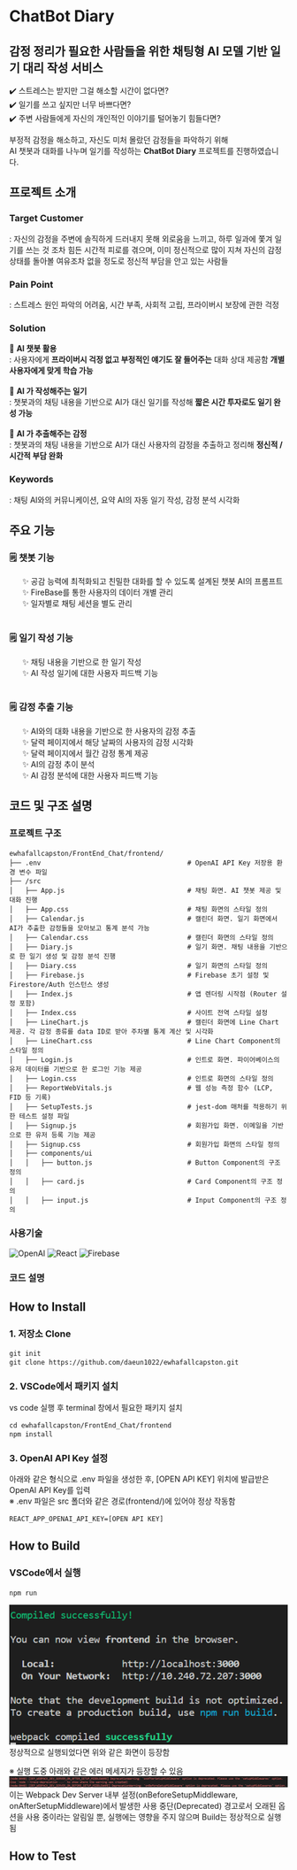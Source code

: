 # **ChatBot Diary**
## 감정 정리가 필요한 사람들을 위한 채팅형 AI 모델 기반 일기 대리 작성 서비스
✔️ 스트레스는 받지만 그걸 해소할 시간이 없다면? <br>
✔️ 일기를 쓰고 싶지만 너무 바쁘다면? <br>
✔️ 주변 사람들에게 자신의 개인적인 이야기를 털어놓기 힘들다면? <br>

부정적 감정을 해소하고, 자신도 미처 몰랐던 감정들을 파악하기 위해<br>
AI 챗봇과 대화를 나누며 일기를 작성하는 **ChatBot Diary** 프로젝트를 진행하였습니다.

## 프로젝트 소개
### Target Customer
: 자신의 감정을 주변에 솔직하게 드러내지 못해 외로움을 느끼고, 하루 일과에 쫓겨 일기를 쓰는 것 조차 힘든 시간적 피로를 겪으며, 이미 정신적으로 많이 지쳐 자신의 감정 상태를 돌아볼 여유조차 없을 정도로 정신적 부담을 안고 있는 사람들

### Pain Point
: 스트레스 원인 파악의 어려움, 시간 부족, 사회적 고립, 프라이버시 보장에 관한 걱정

### Solution
💚 **AI 챗봇 활용** <br>
: 사용자에게 **프라이버시 걱정 없고 부정적인 얘기도 잘 들어주는** 대화 상대 제공함 **개별 사용자에게 맞게 학습 가능** <br><br>
💚 **AI 가 작성해주는 일기** <br>
: 챗봇과의 채팅 내용을 기반으로 AI가 대신 일기를 작성해 **짧은 시간 투자로도 일기 완성 가능** <br><br>
💚 **AI 가 추출해주는 감정** <br>
: 챗봇과의 채팅 내용을 기반으로 AI가 대신 사용자의 감정을 추출하고 정리해 **정신적 / 시간적 부담 완화** <br>
  
### Keywords
: 채팅 AI와의 커뮤니케이션, 요약 AI의 자동 일기 작성, 감정 분석 시각화

## 주요 기능
### 🗒️ **챗봇 기능**
&nbsp;&nbsp;&nbsp;&nbsp;&nbsp; ✨ 공감 능력에 최적화되고 친밀한 대화를 할 수 있도록 설계된 챗봇 AI의 프롬프트 <br>
&nbsp;&nbsp;&nbsp;&nbsp;&nbsp; ✨ FireBase를 통한 사용자의 데이터 개별 관리 <br>
&nbsp;&nbsp;&nbsp;&nbsp;&nbsp; ✨ 일자별로 채팅 세션을 별도 관리 <br><br>
  
### 🗒️ **일기 작성 기능** 
&nbsp;&nbsp;&nbsp;&nbsp;&nbsp; ✨ 채팅 내용을 기반으로 한 일기 작성 <br>
&nbsp;&nbsp;&nbsp;&nbsp;&nbsp; ✨ AI 작성 일기에 대한 사용자 피드백 기능 <br><br>
  
### 🗒️ **감정 추출 기능** 
&nbsp;&nbsp;&nbsp;&nbsp;&nbsp; ✨ AI와의 대화 내용을 기반으로 한 사용자의 감정 추출 <br>
&nbsp;&nbsp;&nbsp;&nbsp;&nbsp; ✨ 달력 페이지에서 해당 날짜의 사용자의 감정 시각화 <br>
&nbsp;&nbsp;&nbsp;&nbsp;&nbsp; ✨ 달력 페이지에서 월간 감정 통계 제공 <br>
&nbsp;&nbsp;&nbsp;&nbsp;&nbsp; ✨ AI의 감정 추이 분석 <br>
&nbsp;&nbsp;&nbsp;&nbsp;&nbsp; ✨ AI 감정 분석에 대한 사용자 피드백 기능 <br>

## 코드 및 구조 설명
### 프로젝트 구조
```
ewhafallcapston/FrontEnd_Chat/frontend/
├── .env                                     # OpenAI API Key 저장용 환경 변수 파일
├── /src
│   ├── App.js                               # 채팅 화면. AI 챗봇 제공 및 대화 진행
│   ├── App.css                              # 채팅 화면의 스타일 정의
│   ├── Calendar.js                          # 캘린더 화면. 일기 화면에서 AI가 추출한 감정들을 모아보고 통계 분석 가능
│   ├── Calendar.css                         # 캘린더 화면의 스타일 정의
│   ├── Diary.js                             # 일기 화면. 채팅 내용을 기반으로 한 일기 생성 및 감정 분석 진행
│   ├── Diary.css                            # 일기 화면의 스타일 정의
│   ├── Firebase.js                          # Firebase 초기 설정 및 Firestore/Auth 인스턴스 생성
│   ├── Index.js                             # 앱 렌더링 시작점 (Router 설정 포함)
│   ├── Index.css                            # 사이트 전역 스타일 설정
│   ├── LineChart.js                         # 캘린더 화면에 Line Chart 제공. 각 감정 종류를 data ID로 받아 주차별 통계 계산 및 시각화
│   ├── LineChart.css                        # Line Chart Component의 스타일 정의
│   ├── Login.js                             # 인트로 화면. 파이어베이스의 유저 데이터를 기반으로 한 로그인 기능 제공
│   ├── Login.css                            # 인트로 화면의 스타일 정의
│   ├── ReportWebVitals.js                   # 웹 성능 측정 함수 (LCP, FID 등 기록)
│   ├── SetupTests.js                        # jest-dom 매처를 적용하기 위한 테스트 설정 파일
│   ├── Signup.js                            # 회원가입 화면. 이메일을 기반으로 한 유저 등록 기능 제공
│   ├── Signup.css                           # 회원가입 화면의 스타일 정의
│   ├── components/ui                                     
│   │   ├── button.js                        # Button Component의 구조 정의
│   │   ├── card.js                          # Card Component의 구조 정의
│   │   ├── input.js                         # Input Component의 구조 정의
```

### 사용기술
![OpenAI](https://img.shields.io/badge/OpenAI-412991?style=flat&logo=openai&logoColor=white)
![React](https://img.shields.io/badge/React-61DAFB?style=flat&logo=react&logoColor=black)
![Firebase](https://img.shields.io/badge/Firebase-FFCA28?style=flat&logo=firebase&logoColor=black)

### 코드 설명

## How to Install
### 1. 저장소 Clone
```
git init
git clone https://github.com/daeun1022/ewhafallcapston.git
```

### 2. VSCode에서 패키지 설치
vs code 실행 후 terminal 창에서 필요한 패키지 설치
```
cd ewhafallcapston/FrontEnd_Chat/frontend
npm install
```

### 3. OpenAI API Key 설정
아래와 같은 형식으로 .env 파일을 생성한 후, [OPEN API KEY] 위치에 발급받은 OpenAI API Key를 입력<br>
※ .env 파일은 src 폴더와 같은 경로(frontend/)에 있어야 정상 작동함
```
REACT_APP_OPENAI_API_KEY=[OPEN API KEY]
```

## How to Build
### VSCode에서 실행
```
npm run
```
<img src=https://github.com/daeun1022/ewhafallcapston/blob/main/Images/%EC%8B%A4%ED%96%89_%EC%84%B1%EA%B3%B5.png> <br> 정상적으로 실행되었다면 위와 같은 화면이 등장함

※ 실행 도중 아래와 같은 에러 메세지가 등장할 수 있음
<img src=https://github.com/daeun1022/ewhafallcapston/blob/main/Images/%EC%8B%A4%ED%96%89_%EC%97%90%EB%9F%AC%EB%A9%94%EC%84%B8%EC%A7%80.png>
이는 Webpack Dev Server 내부 설정(onBeforeSetupMiddleware, onAfterSetupMiddleware)에서 발생한 사용 중단(Deprecated) 경고로서 오래된 옵션을 사용 중이라는 알림일 뿐, 실행에는 영향을 주지 않으며 Build는 정상적으로 실행됨

## How to Test

